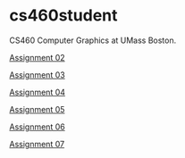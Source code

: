 # cs460student
CS460 Computer Graphics at UMass Boston.

<a href="https://ayahea.github.io/cs460student/02/index.html" title="A2">Assignment 02</a>

<a href="https://ayahea.github.io/cs460student/03/index.html">Assignment 03</a>

<a href="https://ayahea.github.io/cs460student/04/">Assignment 04</a>

<a href="https://ayahea.github.io/cs460student/05/">Assignment 05</a>

<a href="https://ayahea.github.io/cs460student/06/">Assignment 06</a>

<a href="https://ayahea.github.io/cs460student/07/">Assignment 07</a>
